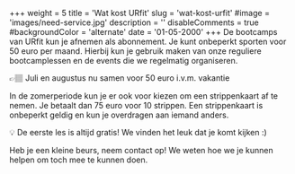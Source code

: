 +++
weight = 5
title = 'Wat kost URfit'
slug = 'wat-kost-urfit'
#image = 'images/need-service.jpg'
description = ''
disableComments = true
#backgroundColor = 'alternate'
date = '01-05-2000'
+++ 
De bootcamps van URfit kun je afnemen als abonnement. Je kunt onbeperkt sporten voor 50 euro per maand. Hierbij kun je gebruik maken van onze reguliere bootcamplessen en de events die we regelmatig organiseren.

<p class="box">
👉🏽 Juli en augustus nu samen voor 50 euro i.v.m. vakantie
</p>

In de zomerperiode kun je er ook voor kiezen om een strippenkaart af te nemen. Je betaalt dan 75 euro voor 10 strippen. Een strippenkaart is onbeperkt geldig en kun je overdragen aan iemand anders.

<p class="box">
💡 De eerste les is altijd gratis! We vinden het leuk dat je komt kijken :)
</p>

Heb je een kleine beurs, neem contact op! We weten hoe we je kunnen helpen om toch mee te kunnen doen.